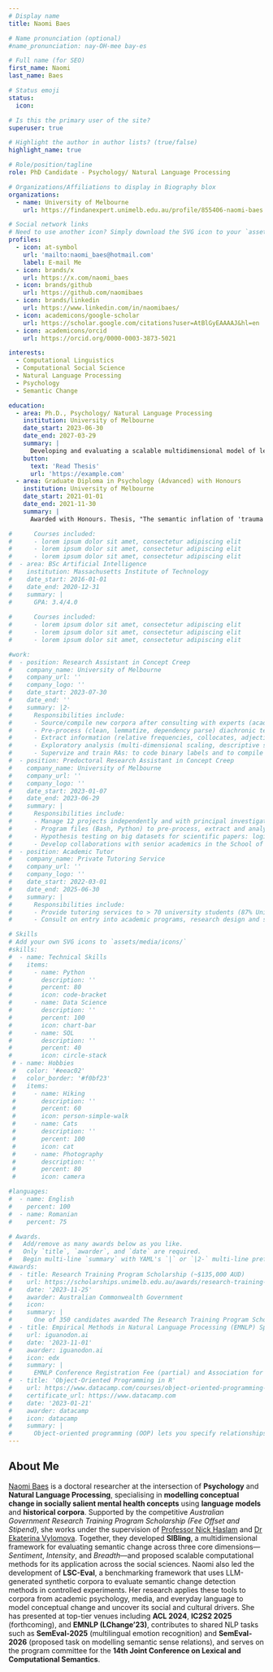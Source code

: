 ```yaml
---
# Display name
title: Naomi Baes

# Name pronunciation (optional)
#name_pronunciation: nay-OH-mee bay-es

# Full name (for SEO)
first_name: Naomi
last_name: Baes

# Status emoji
status:
  icon: 

# Is this the primary user of the site?
superuser: true

# Highlight the author in author lists? (true/false)
highlight_name: true

# Role/position/tagline
role: PhD Candidate - Psychology/ Natural Language Processing

# Organizations/Affiliations to display in Biography blox
organizations:
  - name: University of Melbourne
    url: https://findanexpert.unimelb.edu.au/profile/855406-naomi-baes

# Social network links
# Need to use another icon? Simply download the SVG icon to your `assets/media/icons/` folder.
profiles:
  - icon: at-symbol
    url: 'mailto:naomi_baes@hotmail.com'
    label: E-mail Me
  - icon: brands/x
    url: https://x.com/naomi_baes
  - icon: brands/github
    url: https://github.com/naomibaes
  - icon: brands/linkedin
    url: https://www.linkedin.com/in/naomibaes/
  - icon: academicons/google-scholar
    url: https://scholar.google.com/citations?user=AtBlGyEAAAAJ&hl=en
  - icon: academicons/orcid
    url: https://orcid.org/0000-0003-3873-5021

interests:
  - Computational Linguistics
  - Computational Social Science
  - Natural Language Processing
  - Psychology
  - Semantic Change

education:
  - area: Ph.D., Psychology/ Natural Language Processing
    institution: University of Melbourne
    date_start: 2023-06-30
    date_end: 2027-03-29
    summary: |
      Developing and evaluating a scalable multidimensional model of lexical semantic change: SIBling. Supervised by [Prof Nick Haslam](https://findanexpert.unimelb.edu.au/profile/6837-nicholas-haslam). Presented PhD papers at ACL-related conferences with the contributions being published in xx journals.
    button:
      text: 'Read Thesis'
      url: 'https://example.com'
  - area: Graduate Diploma in Psychology (Advanced) with Honours
    institution: University of Melbourne
    date_start: 2021-01-01
    date_end: 2021-11-30
    summary: |
      Awarded with Honours. Thesis, "The semantic inflation of 'trauma' in psychology",  resulted in publication: https://sciendo.com/article/10.58734/plc-2023-0002

#      Courses included:
#      - lorem ipsum dolor sit amet, consectetur adipiscing elit
#      - lorem ipsum dolor sit amet, consectetur adipiscing elit
#      - lorem ipsum dolor sit amet, consectetur adipiscing elit
#  - area: BSc Artificial Intelligence
#    institution: Massachusetts Institute of Technology
#    date_start: 2016-01-01
#    date_end: 2020-12-31
#    summary: |
#      GPA: 3.4/4.0
      
#      Courses included:
#      - lorem ipsum dolor sit amet, consectetur adipiscing elit
#      - lorem ipsum dolor sit amet, consectetur adipiscing elit
#      - lorem ipsum dolor sit amet, consectetur adipiscing elit

#work:
#  - position: Research Assistant in Concept Creep
#    company_name: University of Melbourne
#    company_url: ''
#    company_logo: ''
#    date_start: 2023-07-30
#    date_end: ''
#    summary: |2-
#      Responsibilities include:
#      - Source/compile new corpora after consulting with experts (academies, New York Times, PubMed)
#      - Pre-process (clean, lemmatize, dependency parse) diachronic text corpora for further analysis and language modelling
#      - Extract information (relative frequencies, collocates, adjective modifiers, counts) from corpora with dynamic programming
#      - Exploratory analysis (multi-dimensional scaling, descriptive statistics) and hypothesis testing (logistic regression analysis)
#      - Supervize and train RAs: to code binary labels and to compile corpus data (scrape PubMed databases, NYT articles
#  - position: Predoctoral Research Assistant in Concept Creep
#    company_name: University of Melbourne
#    company_url: ''
#    company_logo: ''
#    date_start: 2023-01-07
#    date_end: 2023-06-29
#    summary: |
#      Responsibilities include:
#      - Manage 12 projects independently and with principal investigator (4 to completion; progressed 4; developed 4)
#      - Program files (Bash, Python) to pre-process, extract and analyze/model corpus data
#      - Hypothesis testing on big datasets for scientific papers: logistic regression, t-tests, analysis of variance
#      - Develop collaborations with senior academics in the School of Computing and Information Systems, Faculty of Engineering and Information Systems
#  - position: Academic Tutor
#    company_name: Private Tutoring Service
#    company_url: ''
#    company_logo: ''
#    date_start: 2022-03-01
#    date_end: 2025-06-30
#    summary: |
#      Responsibilities include:
#      - Provide tutoring services to > 70 university students (87% University of Melbourne) across 28 psychology subjects (higher education AQF levels 7-9) in #confidential setting, securing positive review
#      - Consult on entry into academic programs, research design and statistical analysis, time management and proofread/provided feedback on assessments (1,500 word lab reports; up to 10,000 word theses

# Skills
# Add your own SVG icons to `assets/media/icons/`
#skills:
#  - name: Technical Skills
#    items:
#      - name: Python
#        description: ''
#        percent: 80
#        icon: code-bracket
#      - name: Data Science
#        description: ''
#        percent: 100
#        icon: chart-bar
#      - name: SQL
#        description: ''
#        percent: 40
#        icon: circle-stack
 # - name: Hobbies
 #   color: '#eeac02'
 #   color_border: '#f0bf23'
 #   items:
 #     - name: Hiking
 #       description: ''
 #       percent: 60
 #       icon: person-simple-walk
 #     - name: Cats
 #       description: ''
 #       percent: 100
 #       icon: cat
 #     - name: Photography
 #       description: ''
 #       percent: 80
 #       icon: camera

#languages:
#  - name: English
#    percent: 100
#  - name: Romanian
#    percent: 75

# Awards.
#   Add/remove as many awards below as you like.
#   Only `title`, `awarder`, and `date` are required.
#   Begin multi-line `summary` with YAML's `|` or `|2-` multi-line prefix and indent 2 spaces below.
#awards:
#  - title: Research Training Program Scholarship (~$135,000 AUD)
#    url: https://scholarships.unimelb.edu.au/awards/research-training-program-scholarship
#    date: '2023-11-25'
#    awarder: Australian Commonwealth Government
#    icon: 
#    summary: |
#      One of 350 candidates awarded The Research Training Program Scholarship, supported by the Australian Commonwealth Government and the University of Melbourne offered to high-achieving domestic and international research students, to support an up to 3.5-year full-time doctoral degree (full fee offset and living allowance).
#  - title: Empirical Methods in Natural Language Processing (EMNLP) Sponsorship ($200 USD)
#    url: iguanodon.ai
#    date: '2023-11-01'
#    awarder: iguanodon.ai
#    icon: edx
#    summary: |
#      EMNLP Conference Registration Fee (partial) and Association for Computational Linguistics Membership Fe
#  - title: 'Object-Oriented Programming in R'
#    url: https://www.datacamp.com/courses/object-oriented-programming-with-s3-and-r6-in-r
#    certificate_url: https://www.datacamp.com
#    date: '2023-01-21'
#    awarder: datacamp
#    icon: datacamp
#    summary: |
#      Object-oriented programming (OOP) lets you specify relationships between functions and the objects that they can act on, helping you manage complexity in your code. This is an intermediate level course, providing an introduction to OOP, using the S3 and R6 systems. S3 is a great day-to-day R programming tool that simplifies some of the functions that you write. R6 is especially useful for industry-specific analyses, working with web APIs, and building GUIs.
---
```


## About Me

[Naomi Baes](https://findanexpert.unimelb.edu.au/profile/855406-naomi-baes) is a doctoral researcher at the intersection of **Psychology** and **Natural Language Processing**, specialising in **modelling conceptual change in socially salient mental health concepts** using **language models** and **historical corpora**. Supported by the competitive *Australian Government Research Training Program Scholarship (Fee Offset and Stipend)*, she works under the supervision of [Professor Nick Haslam](https://findanexpert.unimelb.edu.au/profile/6837-nicholas-haslam) and [Dr Ekaterina Vylomova](http://kat.academy/). Together, they developed **SIBling**, a multidimensional framework for evaluating semantic change across three core dimensions—*Sentiment*, *Intensity*, and *Breadth*—and proposed scalable computational methods for its application across the social sciences. Naomi also led the development of **LSC-Eval**, a benchmarking framework that uses LLM-generated synthetic corpora to evaluate semantic change detection methods in controlled experiments. Her research applies these tools to corpora from academic psychology, media, and everyday language to model conceptual change and uncover its social and cultural drivers. She has presented at top-tier venues including **ACL 2024**, **IC2S2 2025** (forthcoming), and **EMNLP (LChange’23)**, contributes to shared NLP tasks such as **SemEval-2025** (multilingual emotion recognition) and **SemEval-2026** (proposed task on modelling semantic sense relations), and serves on the program committee for the **14th Joint Conference on Lexical and Computational Semantics**.


